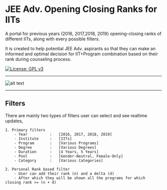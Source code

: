 # JEE Adv. Opening Closing Ranks for IITs

A portal for previous years (2016, 2017,2018, 2019) opening-closing ranks of different IITs, along with every possible filters.

It is created to help potential JEE Adv. aspirants so that they can make an informed and optimal decision for IIT+Program combination based on their rank during counseling process.

[![License: GPL v3](https://img.shields.io/badge/License-GPLv3-blue.svg)](LICENSE)

---

![alt text](https://github.com/nisarg73/jee-dashboard-dockerized/blob/master/frontend/public/meta.png?raw=true)

---

## Filters

There are mainly two types of filters user can select and see realtime updates,
```
1. Primary filters
    - Year          :   [2016, 2017, 2018, 2019]
    - Institute     :   [IITs]
    - Program       :   [Various Programs]
    - Degree        :   [Various Degrees]
    - Duration      :   [4 Years, 5 Years]
    - Pool          :   [Gender-Neutral, Female-Only]
    - Category      :   [Various Categories]
    
2. Personal Rank based filter
    - User can add their rank (n) and a delta (d)
    - After which they will be shown all the programs for which closing rank >= (n + d)
``` 

